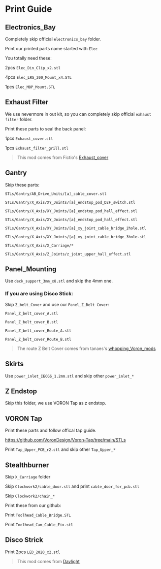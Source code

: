 # Print Guide

## Electronics_Bay

Completely skip official `electronics_bay` folder.

Print our printed parts name started with `Elec`

You totally need these:

2pcs `Elec_Din_Clip_x2.stl`

4pcs `Elec_LRS_200_Mount_x4.STL`

1pcs `Elec_M8P_Mount.STL`


## Exhaust Filter

We use nevermore in out kit, so you can completely skip official `exhaust filter` folder.

Print these parts to seal the back panel:

1pcs `Exhaust_cover.stl`

1pcs `Exhaust_filter_grill.stl`

> This mod comes from Fictio's [Exhaust_cover](Fiction/https://github.com/VoronDesign/VoronUsers/tree/master/printer_mods/Fiction/Exhaust_cover)


## Gantry

Skip these parts:

`STLs/Gantry/AB_Drive_Units/[a]_cable_cover.stl`

`STLs/Gantry/X_Axis/XY_Joints/[a]_endstop_pod_D2F_switch.stl`

`STLs/Gantry/X_Axis/XY_Joints/[a]_endstop_pod_hall_effect.stl`

`STLs/Gantry/X_Axis/XY_Joints/[a]_endstop_pod_hall_effect.stl`

`STLs/Gantry/X_Axis/XY_Joints/[a]_xy_joint_cable_bridge_2hole.stl`

`STLs/Gantry/X_Axis/XY_Joints/[a]_xy_joint_cable_bridge_3hole.stl`

`STLs/Gantry/X_Axis/X_Carriage/*`

`STLs/Gantry/X_Axis/Z_Joints/z_joint_upper_hall_effect.stl`


## Panel_Mounting

Use `deck_support_3mm_x8.stl` and skip the 4mm one.


### If you are using Disco Stick:

Skip `Z_belt_Cover` and use our `Panel_Z_Belt Cover`:

`Panel_Z_belt_cover_A.stl`

`Panel_Z_belt_cover_B.stl`

`Panel_Z_belt_cover_Route_A.stl`

`Panel_Z_belt_cover_Route_B.stl`

> The route Z Belt Cover comes from tanaes's [whopping_Voron_mods](https://github.com/tanaes/whopping_Voron_mods/tree/main/Z_belt_cable_cover/STL)


## Skirts

Use `power_inlet_IECGS_1.2mm.stl` and skip other `power_inlet_*`


## Z Endstop

Skip this folder, we use VORON Tap as z endstop. 


## VORON Tap

Print these parts and follow offical tap guide.

https://github.com/VoronDesign/Voron-Tap/tree/main/STLs

Print `Tap_Upper_PCB_r2.stl` and skip other `Tap_Upper_*`


## Stealthburner

Skip `X_Carriage` folder

Skip `Clockwork2/cable_door.stl` and print `cable_door_for_pcb.stl`

Skip `Clockwork2/chain_*`

Print these from our github:

Print `Toolhead_Cable_Bridge.STL`

Print `Toolhead_Can_Cable_Fix.stl`


## Disco Strick 

Print 2pcs `LED_2020_x2.stl`

> This mod comes from [Daylight](https://github.com/VoronDesign/Voron-Hardware/tree/master/Daylight/Disco_on_a_stick_XXL)

